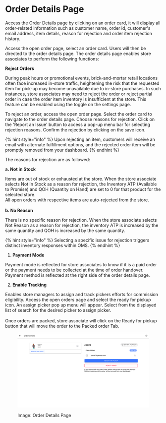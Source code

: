 # Order Details Page

Access the Order Details page by clicking on an order card, it will display all order-related information such as customer name, order id, customer's email address, item details, reason for rejection and order item rejection history.

Access the open order page, select an order card. Users will then be directed to the order details page. The order details page enables store associates to perform the following functions:

**Reject Orders**

During peak hours or promotional events, brick-and-mortar retail locations often face increased in-store traffic, heightening the risk that the requested item for pick-up may become unavailable due to in-store purchases. In such instances, store associates may need to reject the order or reject partial order in case the order item inventory is insufficient at the store. This feature can be enabled using the toggle on the settings page.

To reject an order, access the open order page. Select the order card to navigate to the order details page. Choose reasons for rejection. Click on the 'Report an Issue' button to access a pop-up menu bar for selecting rejection reasons. Confirm the rejection by clicking on the save icon.

{% hint style="info" %}
Upon rejecting an item, customers will receive an email with alternate fulfillment options, and the rejected order item will be promptly removed from your dashboard.
{% endhint %}

The reasons for rejection are as followed:

**a. Not in Stock**

Items are out of stock or exhausted at the store. When the store associate selects Not In Stock as a reason for rejection, the Inventory ATP (Available to Promise) and QOH (Quantity on Hand) are set to 0 for that product for the selected store.\
All open orders with respective items are auto-rejected from the store.\
\
**b. No Reason**

There is no specific reason for rejection.  When the store associate selects Not Reason as a reason for rejection, the inventory ATP is increased by the same quantity and QOH is increased by the same quantity.

{% hint style="info" %}
Selecting a specific issue for rejection triggers distinct inventory responses within OMS.
{% endhint %}

1. **Payment Mode**

Payment mode is reflected for store associates to know if it is a paid order or the payment needs to be collected at the time of order handover. Payment method is reflected at the right side of the order details page.

2. **Enable Tracking**

Enables store managers to assign and track pickers efforts for commission eligibility. Access the open orders page and select the ready for pickup icon. An assign picker pop up menu will appear. Select from the displayed list of search for the desired picker to assign picker.\
\
Once orders are packed, store associate will click on the Ready for pickup button that will move the order to the Packed order Tab.

<figure><img src="../../../.gitbook/assets/Screenshot 2024-01-01 at 11.50.51 PM (1).png" alt=""><figcaption><p>Image: Order Details Page</p></figcaption></figure>
